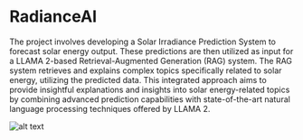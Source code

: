 # RadianceAI

The project involves developing a Solar Irradiance Prediction System to forecast solar energy output. These predictions are then utilized as input for a LLAMA 2-based Retrieval-Augmented Generation (RAG) system. The RAG system retrieves and explains complex topics specifically related to solar energy, utilizing the predicted data. This integrated approach aims to provide insightful explanations and insights into solar energy-related topics by combining advanced prediction capabilities with state-of-the-art natural language processing techniques offered by LLAMA 2.


![alt text](https://github.com/Koora-Abhinav/RadianceAI/images/prompt.png)
